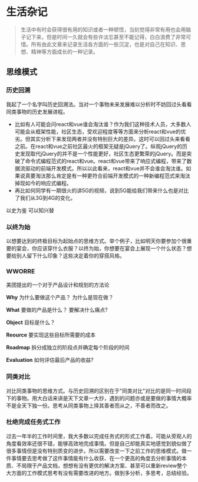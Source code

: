 # 生活杂记
> 生活中有时会获得很有用的知识或者一种顿悟，当刻觉得非常有用也会用脑子记下来，但是时间一久就会有些许淡忘甚至不能记得，白白浪费了非常可惜。所有由此文章来记录生活各方面的一些沉淀，也是对自己在知识、思想、精神等方面成长的一种记录。
## 思维模式
### 历史回溯
我起了一个名字叫历史回溯法。当对一个事物未来发展难以分析时不妨回过头看看同类事物的历史发展进程。
* 比如有人可能会问react和vue谁会淘汰谁？作为我们这种技术人员，大多数人可能会从框架性能，社区生态，受欢迎程度等等方面来分析react和vue的优劣。但其实分析下来发现两者并没有特别巨大的差异。这时可以回过头来看看之前。在react和vue之前社区最火的框架无疑是jQuery了。纵观jQuery的历史发现取代jQuery的并不是一个性能更好，社区生态更繁荣的jQuery。而是突破了命令式编程范式的react和vue。react和vue带来了响应式编程，带来了数据流驱动的前端开发模式。所以以此看来，react和vue并不会谁会淘汰谁。如果说真要淘汰那么肯定是有一种更符合前端开发模式的一种新编程范式来淘汰掉现如今的响应式编程。
* 再比如何同学有一期很火的讲5G的视频，说到5G能给我们带来什么也是对比了我们从3G到4G的变化。

以史为鉴 可以知兴替

### 以终为始
以想要达到的终极目标为起始点的思维方式。举个例子，比如明天你要参加个很重要的宴会，你应该穿什么衣服？以终为始，你想要在宴会上展现一个什么状态？想要给别人留下什么印象？这些决定着你的穿搭风格。

### WWORRE
美团提出的一个对于产品设计和规划的方法论

**Why**
为什么要做这个产品？ 为什么是现在做？

**What**
要做的产品是什么？ 要解决什么痛点?

**Object**
目标是什么？

**Reource**
要实现这些目标所需要的成本

**Roadmap**
拆分成独立的阶段点并确定每个阶段的时间

**Evaluation**
如何评估最后产品的收益?

### 同类对比
对比同类事物的思维方式。与历史回溯的区别在于"同类对比"对比的是同一时间段下的事物。用大白话来讲是天下文章一大抄，遇到的问题亦或是要做的事情大概率不是全天下独一份。思考从同类事物上择其善者而从之，不善者而改之。

### 杜绝完成任务式工作
过去一年半的工作时间里，我大多数以完成任务式的形式工作着。可能从旁观人的角度看效率还很不错，能够高效地完成事情。但是自己却能真实地感觉到貌似做了很多事情但是没有特别质变的进步。所以需要改变一下之前工作的思维模式。做一件事情要去思考做了这件事情能有什么收获、在一个更高的角度去分析事情的本质、不局限于产品文档，想想有没有更优的解决方案、甚至可以重新review整个大方面的工作模式思考有没有需要改进的地方。做到多分析，多思考，总结经验。
